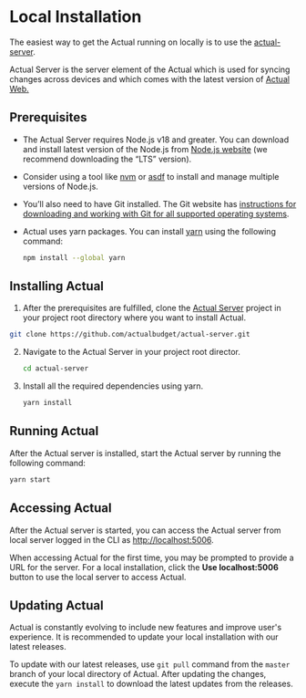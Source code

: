 # Local Installation

The easiest way to get the Actual running on locally is to use the [actual-server](https://github.com/actualbudget/actual-server). 

Actual Server is the server element of the Actual which is used for syncing changes across devices and which comes with the latest version of [Actual Web.](https://github.com/actualbudget/actual)

## Prerequisites

- The Actual Server requires Node.js v18 and greater. You can download and install latest version of the Node.js from [Node.js website](https://nodejs.org/en/download) (we recommend downloading the “LTS” version). 
- Consider using a tool like [nvm](https://github.com/nvm-sh/nvm) or [asdf](https://asdf-vm.com) to install and manage multiple versions of Node.js.
- You’ll also need to have Git installed. The Git website has [instructions for downloading and working with Git for all supported operating systems](https://git-scm.com/download).
- Actual uses yarn packages. You can install [yarn](https://yarnpkg.com/getting-started/install) using the following command:

  ```bash
  npm install --global yarn
  ```

## Installing Actual

1. After the prerequisites are fulfilled, clone the [Actual Server](https://github.com/actualbudget/actual-server) project in your project root directory where you want to install Actual.
  ```bash
  git clone https://github.com/actualbudget/actual-server.git
  ```

2. Navigate to the Actual Server in your project root director.
    ```bash
    cd actual-server
    ```
3. Install all the required dependencies using yarn.
    ```bash
    yarn install
    ```

## Running Actual

After the Actual server is installed, start the Actual server by running the following command:
```bash
yarn start
```

## Accessing Actual

After the Actual server is started, you can access the Actual server from local server logged in the CLI as  [http://localhost:5006](http://localhost:5006). 

When accessing Actual for the first time, you may be prompted to provide a URL for the server. For a local installation, click the **Use localhost:5006** button to use the local server to access Actual.

## Updating Actual

Actual is constantly evolving to include new features and improve user's experience. It is recommended to update your local installation with our latest releases.

To update with our latest releases, use `git pull` command from the `master` branch of your local directory of Actual. After updating the changes, execute the `yarn install` to download the latest updates from the releases.